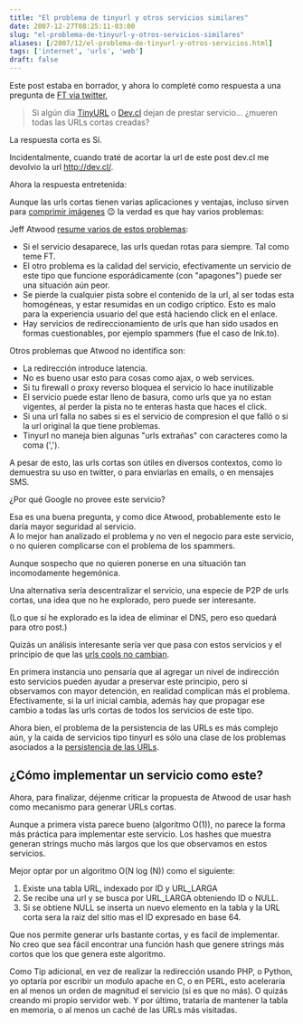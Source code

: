 ```yaml
---
title: "El problema de tinyurl y otros servicios similares"
date: 2007-12-27T08:25:11-03:00
slug: "el-problema-de-tinyurl-y-otros-servicios-similares"
aliases: [/2007/12/el-problema-de-tinyurl-y-otros-servicios.html]
tags: ['internet', 'urls', 'web']
draft: false
---
```

Este post estaba en borrador, y ahora lo completé como respuesta a una
pregunta de [FT via twitter](http://twitter.com/Francotirador),

> Si algún día [TinyURL](http://www.tinyurl.com/) o
> [Dev.cl](http://www.dev.cl/) dejan de prestar servicio\... ¿mueren
> todas las URLs cortas creadas?

La respuesta corta es Sí.

Incidentalmente, cuando traté de acortar la url de este post dev.cl me
devolvio la url <http://dev.cl/>.

Ahora la respuesta entretenida:

Aunque las urls cortas tienen varias aplicaciones y ventajas, incluso
sirven para [comprimir imágenes](/2006/12/wpeg_el_mejor_algoritmo_de_compresion.html)
:wink: la verdad es que hay varios problemas:

Jeff Atwood [resume varios de estos problemas](http://www.codinghorror.com/blog/archives/000935.html):

-   Si el servicio desaparece, las urls quedan rotas para siempre. Tal
    como teme FT.
-   El otro problema es la calidad del servicio, efectivamente un
    servicio de este tipo que funcione esporádicamente (con
    "apagones") puede ser una situación aún peor.
-   Se pierde la cualquier pista sobre el contenido de la url, al ser
    todas esta homogéneas, y estar resumidas en un codigo críptico. Esto
    es malo para la experiencia usuario del que está haciendo click en
    el enlace.
-   Hay servicios de redireccionamiento de urls que han sido usados en
    formas cuestionables, por ejemplo spammers (fue el caso de lnk.to).

Otros problemas que Atwood no identifica son:

-   La redirección introduce latencia.
-   No es bueno usar esto para cosas como ajax, o web services.
-   Si tu firewall o proxy reverso bloquea el servicio lo hace
    inutilizable
-   El servicio puede estar lleno de basura, como urls que ya no estan
    vigentes, al perder la pista no te enteras hasta que haces el click.
-   Si una url falla no sabes si es el servicio de compresion el que
    falló o si la url original la que tiene problemas.
-   Tinyurl no maneja bien algunas "urls extrañas" con caracteres como
    la coma (',').

A pesar de esto, las urls cortas son útiles en diversos contextos, como
lo demuestra su uso en twitter, o para enviarlas en emails, o en
mensajes SMS.

¿Por qué Google no provee este servicio?

Esa es una buena pregunta, y como dice Atwood, probablemente esto le
daría mayor seguridad al servicio.\
A lo mejor han analizado el problema y no ven el negocio para este
servicio, o no quieren complicarse con el problema de los spammers.

Aunque sospecho que no quieren ponerse en una situación tan
incomodamente hegemónica.

Una alternativa sería descentralizar el servicio, una especie de P2P de
urls cortas, una idea que no he explorado, pero puede ser interesante.

(Lo que sí he explorado es la idea de eliminar el DNS, pero eso quedará
para otro post.)

Quizás un análisis interesante sería ver que pasa con estos servicios y
el principio de que las [urls cools no
cambian](http://www.w3.org/Provider/Style/URI).

En primera instancia uno pensaría que al agregar un nivel de indirección
esto servicios pueden ayudar a preservar este principio, pero si
observamos con mayor detención, en realidad complican más el problema.\
Efectivamente, si la url inicial cambia, además hay que propagar ese
cambio a todas las urls cortas de todos los servicios de este tipo.

Ahora bien, el problema de la persistencia de las URLs es más complejo
aún, y la caida de servicios tipo tinyurl es sólo una clase de los
problemas asociados a la [persistencia de las
URLs](http://www.w3.org/DesignIssues/PersistentDomains.html).

## **¿Cómo implementar un servicio como este?**

Ahora, para finalizar, déjenme criticar la propuesta de Atwood de usar
hash como mecanismo para generar URLs cortas.

Aunque a primera vista parece bueno (algoritmo O(1)), no parece la forma
más práctica para implementar este servicio. Los hashes que muestra
generan strings mucho más largos que los que observamos en estos
servicios.

Mejor optar por un algoritmo O(N log (N)) como el siguiente:

1.  Existe una tabla URL, indexado por ID y URL_LARGA
2.  Se recibe una url y se busca por URL_LARGA obteniendo ID o NULL.
3.  Si se obtiene NULL se inserta un nuevo elemento en la tabla y la URL
    corta sera la raiz del sitio mas el ID expresado en base 64.

Que nos permite generar urls bastante cortas, y es facil de
implementar.\
No creo que sea fácil encontrar una función hash que genere strings más
cortos que los que genera este algoritmo.

Como Tip adicional, en vez de realizar la redirección usando PHP, o
Python, yo optaría por escribir un modulo apache en C, o en PERL, esto
aceleraría en al menos un orden de magnitud el servicio (si es que no
más). O quizás creando mi propio servidor web. Y por último, trataría de
mantener la tabla en memoria, o al menos un caché de las URLs más
visitadas.
